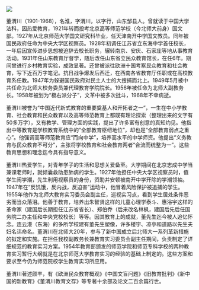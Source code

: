 ![](https://s2.loli.net/2022/09/01/WKmI31TweNMfv2x.png)

董渭川（1901-1968），名淮，字渭川，以字行，山东邹县人。曾就读于中国大学法科，因热爱教育，1921年转而投考北京高等师范学校（今北师大前身）国文部。1927年从北京师范大学国文研究科毕业，任天津南开中学国文教员。同年被国民政府任命为中央大学区视察员。1928年初调任江苏省立东海中学首任校长，一年后因宣传进步思想被迫辞去校长职务，辗转南京、安庆、石家庄等地从事教育活动。1931年任山东教育厅督学，随后改任山东省立民众教育馆长，在任6年。期间曾进行乡村教育实验，成效显著。还曾被派往欧洲十国考察民众教育和社会教育，写下近百万字笔记。抗日战争爆发后西迁，在西南各省教育厅任职或在高校教育系任教。1947年为躲避国民政府对民主人士的大搜捕而北上。1949年5月被中共任命为北师大校务委员兼代理教育学院院长。1956年被任命为北师大副教务长。1958年被划为“极右派分子”，文革中被多次批斗，1968年不幸病逝。

董渭川被誉为“中国近代新式教育的重要奠基人和开拓者之一”，一生在中小学教育、社会教育和民众教育以及高等师范教育上都既有理论探索（整理出来的文字有50多万字），又有教学、管理方面的实践，提出了许多富有创意的真知灼见。他指出中等教育是学校教育系统中的“全部教育枢纽地位”，却也是“全部教育弱点之重心”。他强调高等师范教育应“而向中学”，培养高水平的中学师资。他提出“义务教育与民众教育不可分”，主张将学校教育和社会教育两者“合流而统整为一”。这些教育思想和理念迄今具有指导意义。

董渭川热爱学生，对青年学子的生活和思想关爱备至。大学期间在北京志成中学当兼课老师时，就倾囊救助患肺病的学生。1927年他担任中央大学区视察员时，值学生闹学潮，先生利用视察员的身份，资助并安顿被南开中学开除的学潮领袖。1947年在“反饥饿，反内战，反迫害”运动中，他冒着风险保护被追捕的学生。1955年他作为北师大教育实习委员会副主任，巡视实习点，看到学生居处条件恶劣而当众落泪。他善于教育，培养出朱智贤这样的儿童心理学泰斗、惠浴宇这样的革命家（建国后长期担任江苏省省长）、郑伯乔（后来改名林枫，建国后先后任国务院二办主任和中央党校校长）等等。因其教育上的成就，董先生迄今被人追忆怀念。连云港（东海）的多所学校建有董先生塑像，许多楼宇、凉亭和道路以先生夫妇名讳命名。董渭川在北师大20年，参与了新中国成立后北师大一系列革新措施的拟定和实施。在担任我校副教务长兼教育实习委员会副主任期间，负责制定了详细规范的教育实习方案。1954年教育部颁发的师范学院和师范专科学校的两种教育实习暂行大纲就是在北京师范大学教育实习的经验的基础上制定的。这些方案和要求至今仍为师范院校学生教育实习所应用。

董渭川著述颇丰，有《欧洲民众教育概观》《中国文盲问题》《旧教育批判》《新中国的新教育》《董渭川教育文存》等专著十余部及论文二百余篇行世。